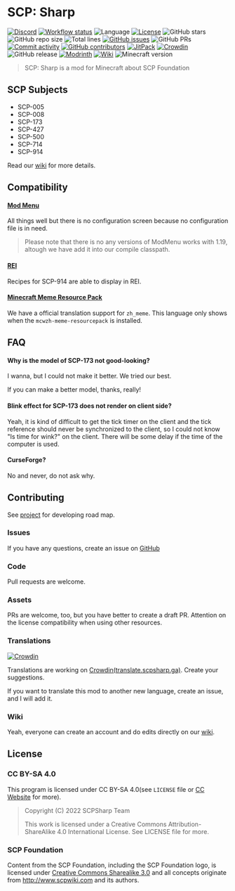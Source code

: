 # SCP: Sharp

[![Discord](https://img.shields.io/discord/895905824239669258?logo=discord&style=flat-square)](https://discord.gg/EerxhNx3fR) [![Workflow status](https://img.shields.io/github/workflow/status/SCPSharp/scp-sharp/Build/main?style=flat-square&logo=github-actions)](https://github.com/SCPSharp/scp-sharp/actions) ![Language](https://img.shields.io/badge/language-kotlin-7f52ff?style=flat-square&logo=kotlin) [![License](https://img.shields.io/badge/license-CC--BY--SA--3.0-informational?style=flat-square)](https://github.com/SCPSharp/scp-sharp/blob/main/LICENSE) ![GitHub stars](https://img.shields.io/github/stars/SCPSharp/scp-sharp?logo=github&style=flat-square) ![GitHub repo size](https://img.shields.io/github/repo-size/SCPSharp/scp-sharp?style=flat-square) ![Total lines](https://img.shields.io/tokei/lines/github/SCPSharp/scp-sharp?style=flat-square) [![GitHub issues](https://img.shields.io/github/issues/SCPSharp/scp-sharp?style=flat-square)](https://github.com/SCPSharp/scp-sharp/issues) ![GitHub PRs](https://img.shields.io/github/issues-pr/SCPSharp/scp-sharp?style=flat-square) [![Commit activity](https://img.shields.io/github/commit-activity/m/SCPSharp/scp-sharp?style=flat-square)](https://github.com/SCPSharp/scp-sharp/commits/main) [![GitHub contributors](https://img.shields.io/github/contributors/SCPSharp/scp-sharp?style=flat-square)](https://github.com/SCPSharp/scp-sharp/graphs/contributors) [![JitPack](https://img.shields.io/jitpack/v/github/SCPSharp/scp-sharp?style=flat-square)](https://jitpack.io/#SCPSharp/scp-sharp) [![Crowdin](https://img.shields.io/badge/translate-crowdin-brightgreen?style=flat-square&logo=crowdin)](https://translate.scpsharp.ga/) ![GitHub release](https://img.shields.io/github/v/release/SCPSharp/scp-sharp?display_name=tag&include_prereleases&logo=github&style=flat-square) [![Modrinth](https://img.shields.io/badge/modrinth-download-green?style=flat-square)](https://modrinth.com/mod/scp-sharp) [![Wiki](https://img.shields.io/badge/wiki-Miraheze-brightgreen?style=flat-square)](https://scpsharp.miraheze.org/wiki/Main_Page) ![Minecraft version](https://img.shields.io/badge/minecraft-1.19-brightgreen?style=flat-square&logo=mojang-studios)

> SCP: Sharp is a mod for Minecraft about SCP Foundation

## SCP Subjects

- SCP-005
- SCP-008
- SCP-173
- SCP-427
- SCP-500
- SCP-714
- SCP-914

Read our [wiki](https://scpsharp.miraheze.org/wiki/Main_Page) for more details.

## Compatibility

#### [Mod Menu](https://github.com/TerraformersMC/ModMenu)

All things well but there is no configuration screen because no configuration file is in need.

> Please note that there is no any versions of ModMenu works with 1.19, altough we have add it into our compile classpath.

#### [REI](https://github.com/shedaniel/RoughlyEnoughItems)

Recipes for SCP-914 are able to display in REI.

#### [Minecraft Meme Resource Pack](https://github.com/Teahouse-Studios/mcwzh-meme-resourcepack)

We have a official translation support for `zh_meme`. This language only shows when the `mcwzh-meme-resourcepack` is installed.

## FAQ

#### Why is the model of SCP-173 not good-looking?

I wanna, but I could not make it better. We tried our best.

If you can make a better model, thanks, really!

#### Blink effect for SCP-173 does not render on client side?

Yeah, it is kind of difficult to get the tick timer on the client and the tick reference should never be synchronized to the client, so I could not know "Is time for wink?" on the client. There will be some delay if the time of the computer is used.

#### CurseForge?

No and never, do not ask why.

## Contributing

See [project](https://github.com/orgs/SCPSharp/projects/1) for developing road map.

### Issues

If you have any questions, create an issue on [GitHub](https://github.com/SCPSharp/scp-sharp/issues/new/choose)

### Code

Pull requests are welcome.

### Assets

PRs are welcome, too, but you have better to create a draft PR. Attention on the license compatibility when using other resources.

### Translations

[![Crowdin](https://badges.crowdin.net/scp-sharp/localized.svg)](https://crowdin.com/project/scp-sharp)

Translations are working on [Crowdin(translate.scpsharp.ga)](https://translate.scpsharp.ga/). Create your suggestions.

If you want to translate this mod to another new language, create an issue, and I will add it.

### Wiki

Yeah, everyone can create an account and do edits directly on our [wiki](https://wiki.scpsharp.ga/wiki/Main_Page/en).

## License

### CC BY-SA 4.0

This program is licensed under CC BY-SA 4.0(see `LICENSE` file or [CC Website](https://creativecommons.org/licenses/by-sa/4.0/) for more).

> Copyright (C) 2022  SCPSharp Team
> 
> This work is licensed under a Creative Commons Attribution-ShareAlike 4.0 International License. See LICENSE file for more.

### SCP Foundation

Content from the SCP Foundation, including the SCP Foundation logo, is licensed under [Creative Commons Sharealike 3.0](https://creativecommons.org/licenses/by-sa/3.0/) and all concepts originate from http://www.scpwiki.com and its authors.
